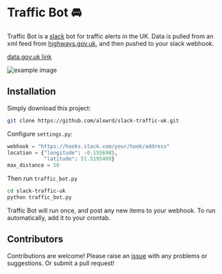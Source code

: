 # Traffic Bot :oncoming_automobile:

Traffic Bot is a [slack](https://slack.com/) bot for traffic alerts in the UK. Data is pulled from an xml feed from [highways.gov.uk](http://www,highways.gov.uk), and then pushed to your slack webhook.

[data.gov.uk link](https://data.gov.uk/dataset/live-traffic-information-from-the-highways-agency-road-network/resource/7b941228-e805-4933-b417-a4eb6fb0fa77)

![example image](http://i.imgur.com/mBw7RwW.png)

## Installation

Simply download this project:

```bash
git clone https://github.com/alxwrd/slack-traffic-uk.git
```

Configure `settings.py`:

```python
webhook = "https://hooks.slack.com/your/hook/address"
location = {"longitude": -0.1556985,
            "latitude": 51.5195499}
max_distance = 50
```

Then run `traffic_bot.py`

```bash
cd slack-traffic-uk
python traffic_bot.py
```

Traffic Bot will run once, and post any new items to your webhook. To run automatically, add it to your crontab.


## Contributors

Contributions are welcome! Please raise an [issue](https://github.com/alxwrd/slack-traffic-uk/issues/new) with any problems or suggestions. Or submit a pull request!
